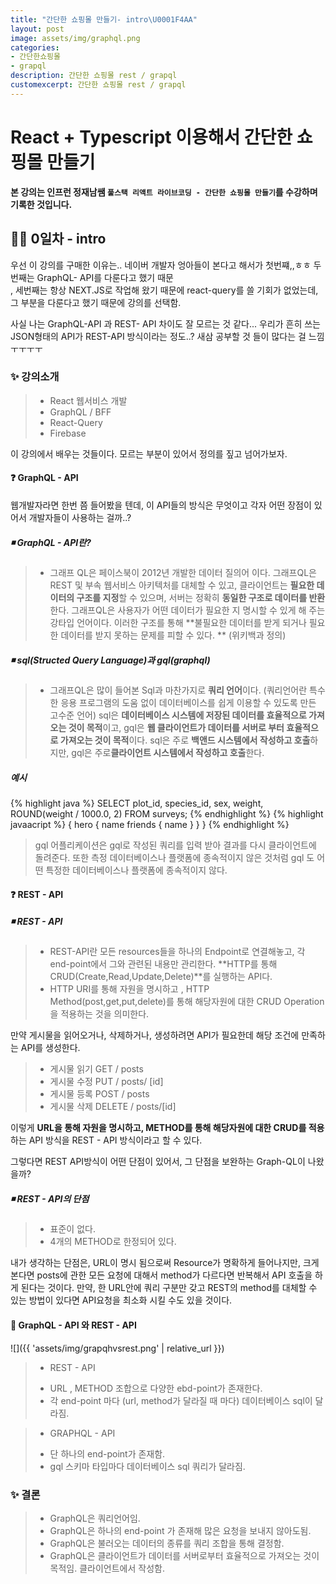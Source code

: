 ```yaml
---
title: "간단한 쇼핑몰 만들기- intro\U0001F4AA"
layout: post
image: assets/img/graphql.png
categories:
- 간단한쇼핑몰
- grapql
description: 간단한 쇼핑몰 rest / grapql
customexcerpt: 간단한 쇼핑몰 rest / grapql
---
```


# React + Typescript 이용해서 간단한 쇼핑몰 만들기 
**본 강의는 인프런 정재남쌤 `풀스택 리액트 라이브코딩 - 간단한 쇼핑몰 만들기`를 수강하며 기록한 것입니다.**

## 💪🏻 0일차 - intro 

우선 이 강의를 구매한 이유는.. 네이버 개발자 엉아들이 본다고 해서가 첫번쨰,,ㅎㅎ 두번째는 GraphQL- API를 다룬다고 했기 때문<br />, 세번째는 항상 NEXT.JS로 작업해 왔기 때문에 react-query를 쓸 기회가 없었는데, 그 부분을 다룬다고 했기 때문에 강의를 선택함.

사실 나는 GraphQL-API 과 REST- API 차이도 잘 모르는 것 같다... 우리가 흔히 쓰는 JSON형태의 API가 REST-API 방식이라는 정도..?
새삼 공부할 것 들이 많다는 걸 느낌 ㅜㅜㅜㅜ 

### ✨ 강의소개 
> * React 웹서비스 개발
>  * GraphQL /  BFF
> * React-Query
>  * Firebase

이 강의에서 배우는 것들이다. 
모르는 부분이 있어서 정의를 짚고 넘어가보자.
####  ❓ GraphQL - API
웹개발자라면 한번 쯤 들어봤을 텐데, 이 API들의 방식은 무엇이고 각자 어떤 장점이 있어서 개발자들이 사용하는 걸까..?

##### ◾ GraphQL - API란?
> - 그래프 QL은 페이스북이 2012년 개발한 데이터 질의어 이다. 그래프QL은 REST 및 부속 웹서비스 아키텍처를 대체할 수 있고, 클라이언트는 **필요한 데이터의 구조를 지정**할 수 있으며, 서버는 정확히 **동일한 구조로 데이터를 반환**한다. 그래프QL은 사용자가 어떤 데이터가 필요한 지 명시할 수 있게 해 주는 강타입 언어이다. 이러한 구조를 통해 **불필요한 데이터를 받게 되거나 필요한 데이터를 받지 못하는 문제를 피할 수 있다. ** (위키백과 정의)

##### ◾ sql(Structed Query Language)과 gql(graphql)
> - 그래프QL은 많이 들어본 Sql과 마찬가지로 **쿼리 언어**이다. (쿼리언어란  특수한 응용 프로그램의 도움 없이 데이터베이스를 쉽게 이용할 수 있도록 만든 고수준 언어) sql은 **데이터베이스 시스템에 저장된 데이터를 효율적으로 가져오는 것이 목적**이고, gql은 **웹 클라이언트가 데이터를 서버로 부터 효율적으로 가져오는 것이 목적**이다.  sql은 주로 **백앤드 시스템에서 작성하고 호출**하지만, gql은 주로**클라이언트 시스템에서 작성하고 호출**한다. 

##### 예시
{% highlight java %}
SELECT plot_id, species_id, sex, weight, ROUND(weight / 1000.0, 2) FROM surveys;
{% endhighlight %}
{% highlight javaacript %}
{
  hero {
    name
    friends {
      name
    }
  }
}
{% endhighlight %}

>  gql 어플리케이션은 gql로 작성된 쿼리를 입력 받아 결과를 다시 클라이언트에 돌려준다. 또한 측정 데이터베이스나 플랫폼에 종속적이지 않은 것처럼 gql 도 어떤 특정한 데이터베이스나 플랫폼에 종속적이지 않다.   

####  ❓ REST - API
##### ◾ REST - API
> * REST-API란 모든 resources들을 하나의 Endpoint로 연결해놓고, 각 end-point에서 그와 관련된 내용만 관리한다. **HTTP를 통해 CRUD(Create,Read,Update,Delete)**를 실행하는 API다. 
> *  HTTP URI를 통해 자원을 명시하고 , HTTP Method(post,get,put,delete)를 통해 해당자원에 대한 CRUD Operation을 적용하는 것을 의미한다.

만약 게시물을 읽어오거나, 삭제하거나, 생성하려면 API가 필요한데 해당 조건에 만족하는 API를 생성한다. 

> - 게시물 읽기 GET / posts
> - 게시물 수정 PUT / posts/ [id]
> - 게시물 등록 POST / posts
>  - 게시물 삭제 DELETE / posts/[id]

이렇게  **URL을 통해 자원을 명시하고, METHOD를 통해 해당자원에 대한 CRUD를 적용**하는 API 방식을 REST - API 방식이라고 할 수 있다. 

그렇다면 REST API방식이 어떤 단점이 있어서, 그 단점을 보완하는 Graph-QL이 나왔을까?

##### ◾ REST - API의 단점
> * 표준이 없다.
>  * 4개의 METHOD로 한정되어 있다.

내가 생각하는 단점은, URL이 명시 됨으로써 Resource가 명확하게 들어나지만, 크게 본다면 posts에 관한 모든 요청에 대해서 method가 다르다면 반복해서 API 호출을 하게 된다는 것이다. 만약, 한 URL안에 쿼리 구분만 갖고 REST의 method를 대체할 수 있는 방법이 있다면 API요청을 최소화 시킬 수도 있을 것이다.

#### 🚀 GraphQL - API 와 REST - API

![]({{ 'assets/img/grapqhvsrest.png' | relative_url }})

> * REST - API
>  -  URL , METHOD 조합으로 다양한 ebd-point가 존재한다. 
>  - 각 end-point 마다 (url, method가 달라질 때 마다) 데이터베이스 sql이 달라짐.

> * GRAPHQL - API
>  -  단 하나의 end-point가 존재함.
>   - gql 스키마 타입마다 데이터베이스 sql 쿼리가 달라짐. 



### ✨ 결론
> - GraphQL은 쿼리언어임. 
> - GraphQL은 하나의 end-point 가 존재해 많은 요청을 보내지 않아도됨.
> -  GraphQL은 불러오는 데이터의 종류를 쿼리 조합을 통해 결정함.
>  -  GraphQL은 클라이언트가 데이터를 서버로부터 효율적으로 가져오는 것이 목적임. 클라이언트에서 작성함.
